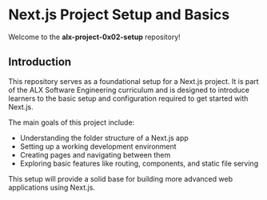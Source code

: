 # Next.js Project Setup and Basics

Welcome to the **alx-project-0x02-setup** repository!

## Introduction

This repository serves as a foundational setup for a Next.js project. It is part of the ALX Software Engineering curriculum and is designed to introduce learners to the basic setup and configuration required to get started with Next.js.

The main goals of this project include:

- Understanding the folder structure of a Next.js app
- Setting up a working development environment
- Creating pages and navigating between them
- Exploring basic features like routing, components, and static file serving

This setup will provide a solid base for building more advanced web applications using Next.js.
